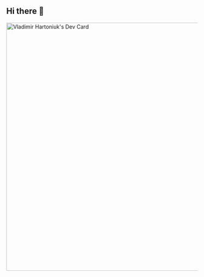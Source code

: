 ## Hi there 👋
<a href="https://app.daily.dev/vladimirhartoniuk"><img src="https://api.daily.dev/devcards/v2/xxfY4pxH4qfiPTp7EdPpA.png?type=wide&r=7dm" width="652" alt="Vladimir Hartoniuk's Dev Card"/></a>
<!--
**VyvaHart/VyvaHart** is a ✨ _special_ ✨ repository because its `README.md` (this file) appears on your GitHub profile.

Here are some ideas to get you started:

- 🔭 I’m currently working on ...
- 🌱 I’m currently learning ...
- 👯 I’m looking to collaborate on ...
- 🤔 I’m looking for help with ...
- 💬 Ask me about ...
- 📫 How to reach me: ...
- 😄 Pronouns: ...
- ⚡ Fun fact: ...
-->
